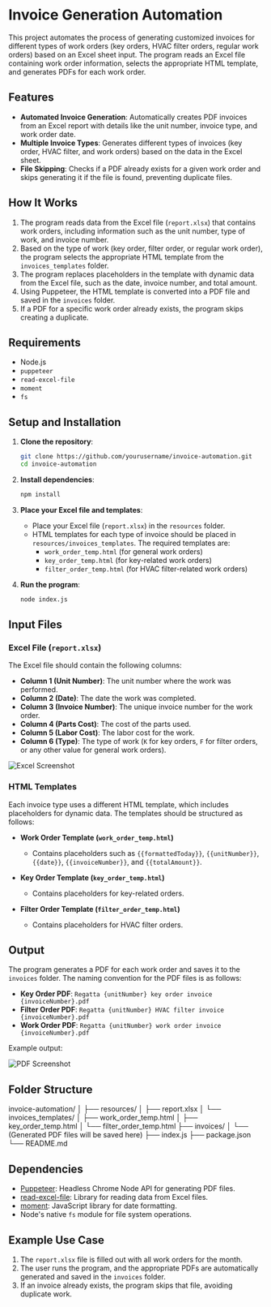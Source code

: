 # Invoice Generation Automation

This project automates the process of generating customized invoices for different types of work orders (key orders, HVAC filter orders, regular work orders) based on an Excel sheet input. The program reads an Excel file containing work order information, selects the appropriate HTML template, and generates PDFs for each work order. 

## Features
- **Automated Invoice Generation**: Automatically creates PDF invoices from an Excel report with details like the unit number, invoice type, and work order date.
- **Multiple Invoice Types**: Generates different types of invoices (key order, HVAC filter, and work orders) based on the data in the Excel sheet.
- **File Skipping**: Checks if a PDF already exists for a given work order and skips generating it if the file is found, preventing duplicate files.
  
## How It Works
1. The program reads data from the Excel file (`report.xlsx`) that contains work orders, including information such as the unit number, type of work, and invoice number.
2. Based on the type of work (key order, filter order, or regular work order), the program selects the appropriate HTML template from the `invoices_templates` folder.
3. The program replaces placeholders in the template with dynamic data from the Excel file, such as the date, invoice number, and total amount.
4. Using Puppeteer, the HTML template is converted into a PDF file and saved in the `invoices` folder.
5. If a PDF for a specific work order already exists, the program skips creating a duplicate.

## Requirements
- Node.js
- `puppeteer`
- `read-excel-file`
- `moment`
- `fs`

## Setup and Installation

1. **Clone the repository**:
   ```bash
   git clone https://github.com/yourusername/invoice-automation.git
   cd invoice-automation

2. **Install dependencies**:
   ```bash
   npm install
   
3. **Place your Excel file and templates**:
   - Place your Excel file (`report.xlsx`) in the `resources` folder.
   - HTML templates for each type of invoice should be placed in `resources/invoices_templates`. The required templates are:
     - `work_order_temp.html` (for general work orders)
     - `key_order_temp.html` (for key-related work orders)
     - `filter_order_temp.html` (for HVAC filter-related work orders)

4. **Run the program**:
   ```bash
   node index.js

## Input Files

### Excel File (`report.xlsx`)
The Excel file should contain the following columns:
- **Column 1 (Unit Number)**: The unit number where the work was performed.
- **Column 2 (Date)**: The date the work was completed.
- **Column 3 (Invoice Number)**: The unique invoice number for the work order.
- **Column 4 (Parts Cost)**: The cost of the parts used.
- **Column 5 (Labor Cost)**: The labor cost for the work.
- **Column 6 (Type)**: The type of work (`K` for key orders, `F` for filter orders, or any other value for general work orders).

![Excel Screenshot](path_to_your_screenshot/report_screenshot.png)

### HTML Templates
Each invoice type uses a different HTML template, which includes placeholders for dynamic data. The templates should be structured as follows:

- **Work Order Template (`work_order_temp.html`)**
  - Contains placeholders such as `{{formattedToday}}`, `{{unitNumber}}`, `{{date}}`, `{{invoiceNumber}}`, and `{{totalAmount}}`.

- **Key Order Template (`key_order_temp.html`)**
  - Contains placeholders for key-related orders.

- **Filter Order Template (`filter_order_temp.html`)**
  - Contains placeholders for HVAC filter orders.

## Output

The program generates a PDF for each work order and saves it to the `invoices` folder. The naming convention for the PDF files is as follows:
- **Key Order PDF**: `Regatta {unitNumber} key order invoice {invoiceNumber}.pdf`
- **Filter Order PDF**: `Regatta {unitNumber} HVAC filter invoice {invoiceNumber}.pdf`
- **Work Order PDF**: `Regatta {unitNumber} work order invoice {invoiceNumber}.pdf`

Example output:

![PDF Screenshot](path_to_your_screenshot/pdf_output_screenshot.png)

## Folder Structure

invoice-automation/
│
├── resources/
│   ├── report.xlsx
│   └── invoices_templates/
│       ├── work_order_temp.html
│       ├── key_order_temp.html
│       └── filter_order_temp.html
├── invoices/
│   └── (Generated PDF files will be saved here)
├── index.js
├── package.json
└── README.md


## Dependencies

- [Puppeteer](https://pptr.dev/): Headless Chrome Node API for generating PDF files.
- [read-excel-file](https://www.npmjs.com/package/read-excel-file): Library for reading data from Excel files.
- [moment](https://momentjs.com/): JavaScript library for date formatting.
- Node's native `fs` module for file system operations.

## Example Use Case

1. The `report.xlsx` file is filled out with all work orders for the month.
2. The user runs the program, and the appropriate PDFs are automatically generated and saved in the `invoices` folder.
3. If an invoice already exists, the program skips that file, avoiding duplicate work.


